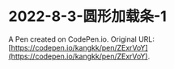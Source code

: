 # 2022-8-3-圆形加载条-1

A Pen created on CodePen.io. Original URL: [https://codepen.io/kangkk/pen/ZExrVoY](https://codepen.io/kangkk/pen/ZExrVoY).

